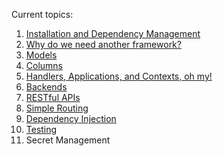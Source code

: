 Current topics:

1. [Installation and Dependency Management](./1_installation_dependencies.md)
2. [Why do we need another framework?](./2_but_why.md)
3. [Models](./3_models.md)
4. [Columns](./4_columns.md)
5. [Handlers, Applications, and Contexts, oh my!](./5_handlers.md)
6. [Backends](./6_backends.md)
7. [RESTful APIs](./7_restful_apis.md)
8. [Simple Routing](./8_simple_routing.md)
9. [Dependency Injection](./9_dependency_injection.md)
10. [Testing](./10_testing.md)
11. Secret Management
